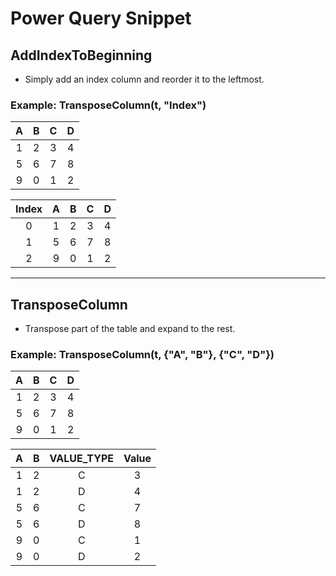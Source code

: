 
# Power Query Snippet

## AddIndexToBeginning

- Simply add an index column and reorder it to the leftmost.

### Example: TransposeColumn(t, "Index")
|A|B|C|D|
|:--:|:--:|:--:|:--:|
|1|2|3|4|
|5|6|7|8|
|9|0|1|2|

|Index|A|B|C|D|
|:--:|:--:|:--:|:--:|:--:|
|0|1|2|3|4|
|1|5|6|7|8|
|2|9|0|1|2|

---

## TransposeColumn

- Transpose part of the table and expand to the rest.

### Example: TransposeColumn(t, {"A", "B"}, {"C", "D"})
|A|B|C|D|
|:--:|:--:|:--:|:--:|
|1|2|3|4|
|5|6|7|8|
|9|0|1|2|

|A|B|VALUE_TYPE|Value|
|:--:|:--:|:--:|:--:|
|1|2|C|3|
|1|2|D|4|
|5|6|C|7|
|5|6|D|8|
|9|0|C|1|
|9|0|D|2|



